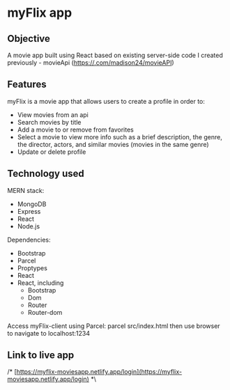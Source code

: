 # myFlix app

## Objective
A movie app built using React  based on existing server-side code I created previously - movieApi ([https://.com/madison24/movieAPI](https://github.com/madison24/movieAPI))

## Features 
myFlix is a movie app that allows users to create a profile in order to:

- View movies from an api 
- Search movies by title
- Add a movie to or remove from favorites
- Select a movie to view more info such as a brief description, the genre, the director, actors, and similar movies (movies in the same genre)
- Update or delete profile

## Technology used 
MERN stack: 
- MongoDB
- Express
- React
- Node.js

Dependencies:
- Bootstrap
- Parcel
- Proptypes
- React
- React, including
    - Bootstrap
    - Dom
    - Router
    - Router-dom

Access myFlix-client using Parcel: parcel src/index.html then use browser to navigate to localhost:1234

## Link to live app
/* [https://myflix-moviesapp.netlify.app/login](https://myflix-moviesapp.netlify.app/login) *\

